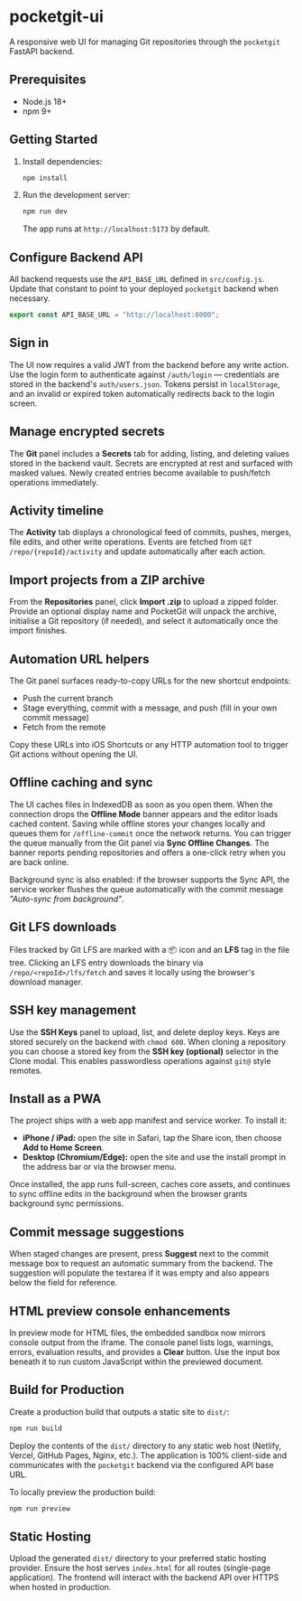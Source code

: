 # pocketgit-ui

A responsive web UI for managing Git repositories through the `pocketgit` FastAPI backend.

## Prerequisites

- Node.js 18+
- npm 9+

## Getting Started

1. Install dependencies:

   ```bash
   npm install
   ```

2. Run the development server:

   ```bash
   npm run dev
   ```

   The app runs at `http://localhost:5173` by default.

## Configure Backend API

All backend requests use the `API_BASE_URL` defined in `src/config.js`. Update that constant to point to your deployed `pocketgit` backend when necessary.

```js
export const API_BASE_URL = "http://localhost:8000";
```

## Sign in

The UI now requires a valid JWT from the backend before any write action.
Use the login form to authenticate against `/auth/login` — credentials are stored in the backend's `auth/users.json`.
Tokens persist in `localStorage`, and an invalid or expired token automatically redirects back to the login screen.

## Manage encrypted secrets

The **Git** panel includes a **Secrets** tab for adding, listing, and deleting values stored in the backend vault.
Secrets are encrypted at rest and surfaced with masked values. Newly created entries become available to push/fetch operations immediately.

## Activity timeline

The **Activity** tab displays a chronological feed of commits, pushes, merges, file edits, and other write operations.
Events are fetched from `GET /repo/{repoId}/activity` and update automatically after each action.

## Import projects from a ZIP archive

From the **Repositories** panel, click **Import .zip** to upload a zipped folder. Provide an optional display name and PocketGit will unpack the archive, initialise a Git repository (if needed), and select it automatically once the import finishes.

## Automation URL helpers

The Git panel surfaces ready-to-copy URLs for the new shortcut endpoints:

- Push the current branch
- Stage everything, commit with a message, and push (fill in your own commit message)
- Fetch from the remote

Copy these URLs into iOS Shortcuts or any HTTP automation tool to trigger Git actions without opening the UI.

## Offline caching and sync

The UI caches files in IndexedDB as soon as you open them. When the connection drops the **Offline Mode** banner appears and the editor loads cached content. Saving while offline stores your changes locally and queues them for `/offline-commit` once the network returns. You can trigger the queue manually from the Git panel via **Sync Offline Changes**. The banner reports pending repositories and offers a one-click retry when you are back online.

Background sync is also enabled: if the browser supports the Sync API, the service worker flushes the queue automatically with the commit message _"Auto-sync from background"_.

## Git LFS downloads

Files tracked by Git LFS are marked with a 📦 icon and an **LFS** tag in the file tree. Clicking an LFS entry downloads the binary via `/repo/<repoId>/lfs/fetch` and saves it locally using the browser's download manager.

## SSH key management

Use the **SSH Keys** panel to upload, list, and delete deploy keys. Keys are stored securely on the backend with `chmod 600`. When cloning a repository you can choose a stored key from the **SSH key (optional)** selector in the Clone modal. This enables passwordless operations against `git@` style remotes.

## Install as a PWA

The project ships with a web app manifest and service worker. To install it:

- **iPhone / iPad:** open the site in Safari, tap the Share icon, then choose **Add to Home Screen**.
- **Desktop (Chromium/Edge):** open the site and use the install prompt in the address bar or via the browser menu.

Once installed, the app runs full-screen, caches core assets, and continues to sync offline edits in the background when the browser grants background sync permissions.

## Commit message suggestions

When staged changes are present, press **Suggest** next to the commit message box to request an automatic summary from the backend. The suggestion will populate the textarea if it was empty and also appears below the field for reference.

## HTML preview console enhancements

In preview mode for HTML files, the embedded sandbox now mirrors console output from the iframe. The console panel lists logs, warnings, errors, evaluation results, and provides a **Clear** button. Use the input box beneath it to run custom JavaScript within the previewed document.

## Build for Production

Create a production build that outputs a static site to `dist/`:

```bash
npm run build
```

Deploy the contents of the `dist/` directory to any static web host (Netlify, Vercel, GitHub Pages, Nginx, etc.). The application is 100% client-side and communicates with the `pocketgit` backend via the configured API base URL.

To locally preview the production build:

```bash
npm run preview
```

## Static Hosting

Upload the generated `dist/` directory to your preferred static hosting provider. Ensure the host serves `index.html` for all routes (single-page application). The frontend will interact with the backend API over HTTPS when hosted in production.

